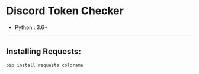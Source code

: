 # Discord Token Checker
* Python : 3.6+
***
## Installing Requests:
```console
pip install requests colorama
```
